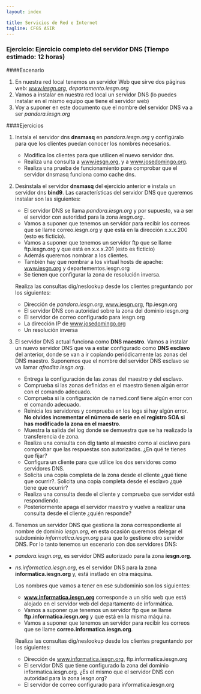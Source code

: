 ```yaml
---
layout: index

title: Servicios de Red e Internet
tagline: CFGS ASIR
---
```

### Ejercicio: Ejercicio completo del servidor DNS (Tiempo estimado: 12 horas)

####Escenario

1. En nuestra red local tenemos un servidor Web que sirve dos páginas web: *www.iesgn.org*, *departamento.iesgn.org*
2. Vamos a instalar en nuestra red local un servidor DNS (lo puedes instalar en el mismo equipo que tiene el servidor web)
3. Voy a suponer en este documento que el nombre del servidor DNS va a ser *pandora.iesgn.org*

####Ejercicios

1. Instala el servidor dns **dnsmasq** en *pandora.iesgn.org* y configúralo para que los clientes puedan conocer los nombres necesarios.

	* Modifica los clientes para que utilicen el nuevo servidor dns.
	* Realiza una consulta a www.iesgn.org, y a www.josedomingo.org.
	* Realiza una prueba de funcionamiento para comprobar que el servidor dnsmasq funciona como cache dns.

2. Desinstala el servidor **dnsmasq** del ejercicio anterior e instala un servidor dns **bind9**.  Las características del servidor DNS que queremos instalar son las siguientes:

	* El servidor DNS se llama *pandora.iesgn.org* y por supuesto, va a ser el servidor con autoridad para la zona *iesgn.org*..
	* Vamos a suponer que tenemos un servidor para recibir los correos que se llame correo.iesgn.org y que está en la dirección x.x.x.200 (esto es ficticio).
	* Vamos a suponer que tenemos un servidor ftp que se llame ftp.iesgn.org y que está en x.x.x.201 (esto es ficticio)
	* Además queremos nombrar a los clientes.
	* También hay que nombrar a los virtual hosts de apache: www.iesgn.org y departementos.iesgn.org
	* Se tienen que configurar la zona de resolución inversa.

	Realiza las consultas dig/neslookup desde los clientes preguntando por los siguientes:

	* Dirección de *pandora.iesgn.org*, www.iesgn.org, ftp.iesgn.org
	* El servidor DNS con autoridad sobre la zona del dominio iesgn.org
	* El servidor de correo configurado para iesgn.org
	* La dirección IP de www.josedomingo.org
	* Un resolución inversa

3. El servidor DNS actual funciona como **DNS maestro**. Vamos a instalar un nuevo servidor DNS que va a estar configurado como **DNS esclavo** del anterior, donde se van a ir copiando periódicamente las zonas del DNS maestro. Suponemos que el nombre del servidor DNS esclavo se va llamar *afrodita.iesgn.org*.

	* Entrega la configuración de las zonas del maestro y del esclavo.
	* Comprueba si las zonas definidas en el maestro tienen algún error con el comando adecuado.
	* Comprueba si la configuración de named.conf tiene algún error con el comando adecuado.
	* Reinicia los servidores y comprueba en los logs si hay algún error. **No olvides incrementar el número de serie en el registro SOA si has modificado la zona en el maestro**.
	* Muestra la salida del log donde se demuestra que se ha realizado la transferencia de zona.
	* Realiza una consulta con dig tanto al maestro como al esclavo para comprobar que las respuestas son autorizadas. ¿En qué te tienes que fijar?
	* Configura un cliente para que utilice los dos servidores como servidores DNS.
	* Solicita una copia completa de la zona desde el cliente ¿qué tiene que ocurrir?. Solicita una copia completa desde el esclavo ¿qué tiene que ocurrir?
	* Realiza una consulta desde el cliente y comprueba que servidor está respondiendo.
	* Posteriormente apaga el servidor maestro y vuelve a realizar una consulta desde el cliente ¿quién responde?

4. Tenemos un servidor DNS que gestiona la zona correspondiente al nombre de dominio *iesgn.org*, en esta ocasión queremos delegar el subdominio *informatica.iesgn.org* para que lo gestione otro servidor DNS. Por lo tanto tenemos un escenario con dos servidores DNS:

* *pandora.iesgn.org*, es servidor DNS autorizado para la zona **iesgn.org**.
* *ns.informatica.iesgn.org*, es el servidor DNS para la zona **informatica.iesgn.org** y, está instlado en otra máquina.

	Los nombres que vamos a tener en ese subdominio son los siguientes:

	* **www.informatica.iesgn.org** corresponde a un sitio web que está alojado en el servidor web del departamento de informática.
	* Vamos a suponer que tenemos un servidor ftp que se llame **ftp.informatica.iesgn.org** y que está en la misma máquina.
	*  Vamos a suponer que tenemos un servidor para recibir los correos que se llame **correo.informatica.iesgn.org**.

	Realiza las consultas dig/neslookup desde los clientes preguntando por los siguientes:	

	* Dirección de www.informatica.iesgn.org, ftp.informatica.iesgn.org
	* El servidor DNS que tiene configurado la zona del dominio informatica.iesgn.org. ¿Es el mismo que el servidor DNS con autoridad para la zona iesgn.org?
	* El servidor de correo configurado para informatica.iesgn.org
